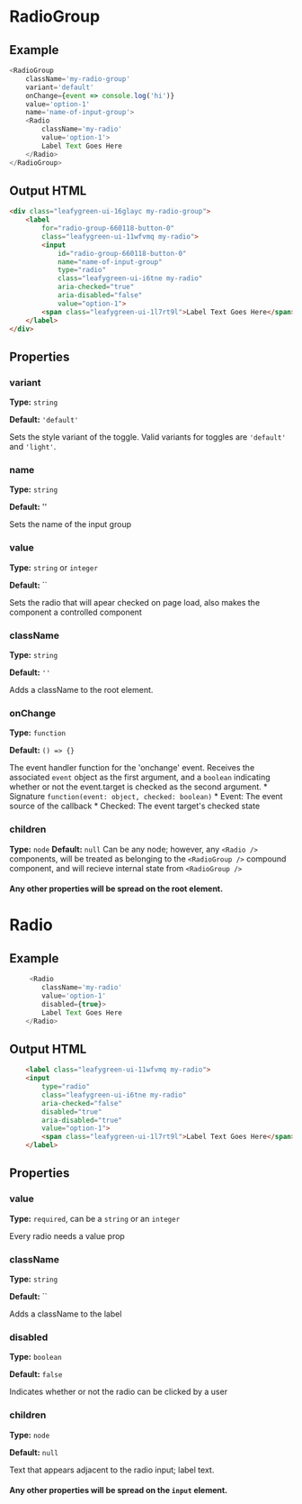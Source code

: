 # RadioGroup

## Example
```js
<RadioGroup
    className='my-radio-group'
    variant='default'
    onChange={event => console.log('hi')}
    value='option-1'
    name='name-of-input-group'>
    <Radio 
        className='my-radio'
        value='option-1'>
        Label Text Goes Here
    </Radio>
</RadioGroup>
```

## Output HTML
```html
<div class="leafygreen-ui-16glayc my-radio-group">
    <label 
        for="radio-group-660118-button-0" 
        class="leafygreen-ui-11wfvmq my-radio">   
        <input 
            id="radio-group-660118-button-0" 
            name="name-of-input-group" 
            type="radio" 
            class="leafygreen-ui-i6tne my-radio" 
            aria-checked="true" 
            aria-disabled="false" 
            value="option-1">      
        <span class="leafygreen-ui-1l7rt9l">Label Text Goes Here</span>
    </label>
</div>
```

## Properties 

### variant

**Type:** `string`

**Default:** `'default'`

Sets the style variant of the toggle. Valid variants for toggles are `'default'` and `'light'`.


### name 

**Type:** `string`

**Default:** ''

Sets the name of the input group


### value 

**Type:** `string` or `integer`

**Default:** ``

Sets the radio that will apear checked on page load, also makes the component a controlled component 


### className

**Type:** `string`

**Default:** `''`

Adds a className to the root element.


### onChange

**Type:** `function`

**Default:** `() => {}`

The event handler function for the 'onchange' event. Receives the associated `event` object as the first argument, and a `boolean` indicating whether or not the event.target is checked as the second argument.
	* Signature `function(event: object, checked: boolean)`
		* Event: The event source of the callback
		* Checked: The event target's checked state


### children
**Type:** `node`
**Default:** `null`
Can be any node; however, any `<Radio />` components, will be treated as belonging to the `<RadioGroup />` compound component, and will recieve internal state from `<RadioGroup />`

#### Any other properties will be spread on the root element. 

# Radio

## Example
```js
     <Radio 
        className='my-radio'
        value='option-1'
        disabled={true}>
        Label Text Goes Here
    </Radio>
```

## Output HTML 
```html
    <label class="leafygreen-ui-11wfvmq my-radio">
    <input 
        type="radio" 
        class="leafygreen-ui-i6tne my-radio" 
        aria-checked="false" 
        disabled="true" 
        aria-disabled="true" 
        value="option-1">
        <span class="leafygreen-ui-1l7rt9l">Label Text Goes Here</span>
    </label>
```

## Properties

### value 

**Type:** `required`, can be a `string` or an `integer`

Every radio needs a value prop


### className

**Type:** `string`

**Default:** ``

Adds a className to the label 


### disabled 

**Type:** `boolean`

**Default:** `false`

Indicates whether or not the radio can be clicked by a user


### children

**Type:** `node`

**Default:** `null`

Text that appears adjacent to the radio input; label text.


#### Any other properties will be spread on the `input` element. 
